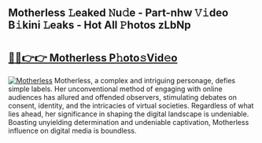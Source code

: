 ## Motherless 𝙻eaked 𝙽u𝚍e - Part-nhw 𝚅𝚒deo B𝚒kini 𝙻eaks - Hot All 𝙿hotos zLbNp

# <h2><a href="http://ld6x34r.urlbe.top/?page=Motherless">🔗🔗👉👉 Motherless P𝚑oto𝚜Vid𝚎o</a></h2>

[![Motherless](https://i.imgur.com/eBuTRDB.gif)](http://ld6x34r.urlbe.top/?page=Motherless)
Motherless, a complex and intriguing personage, defies simple labels. Her unconventional method of engaging with online audiences has allured and offended observers, stimulating debates on consent, identity, and the intricacies of virtual societies. Regardless of what lies ahead, her significance in shaping the digital landscape is undeniable. Boasting unyielding determination and undeniable captivation, Motherless influence on digital media is boundless.
